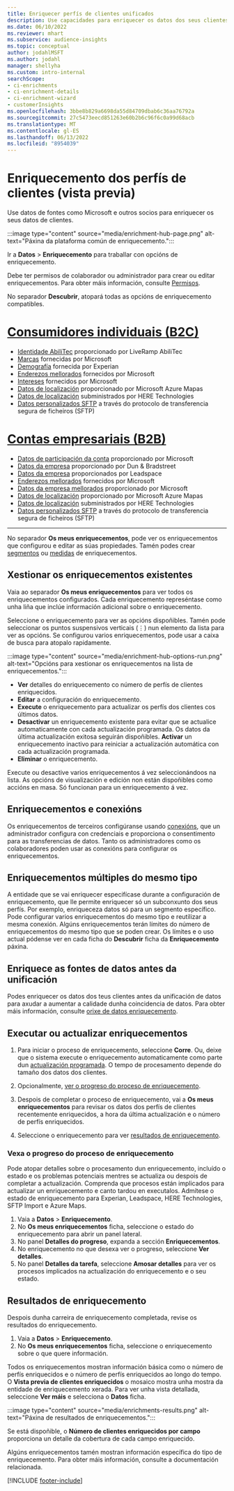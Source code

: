 ```yaml
---
title: Enriquecer perfís de clientes unificados
description: Use capacidades para enriquecer os datos dos seus clientes.
ms.date: 06/10/2022
ms.reviewer: mhart
ms.subservice: audience-insights
ms.topic: conceptual
author: jodahlMSFT
ms.author: jodahl
manager: shellyha
ms.custom: intro-internal
searchScope:
- ci-enrichments
- ci-enrichment-details
- ci-enrichment-wizard
- customerInsights
ms.openlocfilehash: 3bbe8b829a6698da55d84709dbab6c36aa76792a
ms.sourcegitcommit: 27c5473eecd851263e60b2b6c96f6c0a99d68acb
ms.translationtype: MT
ms.contentlocale: gl-ES
ms.lasthandoff: 06/13/2022
ms.locfileid: "8954039"
---
```

# <a name="enrichment-for-customer-profiles-preview"></a>Enriquecemento dos perfís de clientes (vista previa)

Use datos de fontes como Microsoft e outros socios para enriquecer os seus datos de clientes.

:::image type="content" source="media/enrichment-hub-page.png" alt-text="Páxina da plataforma común de enriquecemento.":::

Ir a **Datos** > **Enriquecemento** para traballar con opcións de enriquecemento.  

Debe ter permisos de colaborador ou administrador para crear ou editar enriquecementos. Para obter máis información, consulte [Permisos](permissions.md).

No separador **Descubrir**, atopará todas as opcións de enriquecemento compatibles.

# <a name="individual-consumers-b-to-c"></a>[Consumidores individuais (B2C)](#tab/b2c)

- [Identidade AbiliTec](enrichment-liveramp.md) proporcionado por LiveRamp AbiliTec
- [Marcas](enrichment-microsoft.md) fornecidas por Microsoft
- [Demografía](enrichment-experian.md) fornecida por Experian
- [Enderezos mellorados](enrichment-enhanced-addresses.md) fornecidos por Microsoft
- [Intereses](enrichment-microsoft.md) fornecidos por Microsoft
- [Datos de localización](enrichment-azure-maps.md) proporcionado por Microsoft Azure Mapas
- [Datos de localización](enrichment-here.md) subministrados por HERE Technologies
- [Datos personalizados SFTP](enrichment-SFTP-custom-import.md) a través do protocolo de transferencia segura de ficheiros (SFTP)

# <a name="business-accounts-b-to-b"></a>[Contas empresariais (B2B)](#tab/b2b)

- [Datos de participación da conta](enrichment-office.md) proporcionado por Microsoft
- [Datos da empresa](enrichment-dnb.md) proporcionado por Dun & Bradstreet
- [Datos da empresa](enrichment-leadspace.md) proporcionados por Leadspace
- [Enderezos mellorados](enrichment-enhanced-addresses.md) fornecidos por Microsoft
- [Datos da empresa mellorados](enrichment-enhanced-company-data.md) proporcionado por Microsoft
- [Datos de localización](enrichment-azure-maps.md) proporcionado por Microsoft Azure Mapas
- [Datos de localización](enrichment-here.md) subministrados por HERE Technologies
- [Datos personalizados SFTP](enrichment-SFTP-custom-import.md) a través do protocolo de transferencia segura de ficheiros (SFTP)

---

No separador **Os meus enriquecementos**, pode ver os enriquecementos que configurou e editar as súas propiedades. Tamén podes crear [segmentos](segments.md) ou [medidas](measures.md) de enriquecementos.

## <a name="manage-existing-enrichments"></a>Xestionar os enriquecementos existentes

Vaia ao separador **Os meus enriquecementos** para ver todos os enriquecementos configurados. Cada enriquecemento represéntase como unha liña que inclúe información adicional sobre o enriquecemento.

Seleccione o enriquecemento para ver as opcións dispoñibles. Tamén pode seleccionar os puntos suspensivos verticais (&vellip;) nun elemento da lista para ver as opcións. Se configurou varios enriquecementos, pode usar a caixa de busca para atopalo rapidamente.

:::image type="content" source="media/enrichment-hub-options-run.png" alt-text="Opcións para xestionar os enriquecementos na lista de enriquecementos.":::

- **Ver** detalles do enriquecemento co número de perfís de clientes enriquecidos.
- **Editar** a configuración do enriquecemento.
- **Execute** o enriquecemento para actualizar os perfís dos clientes cos últimos datos.
- **Desactivar** un enriquecemento existente para evitar que se actualice automaticamente con cada actualización programada. Os datos da última actualización exitosa seguirán dispoñibles. **Activar** un enriquecemento inactivo para reiniciar a actualización automática con cada actualización programada.
- **Eliminar** o enriquecemento.

Execute ou desactive varios enriquecementos á vez seleccionándoos na lista. As opcións de visualización e edición non están dispoñibles como accións en masa. Só funcionan para un enriquecemento á vez.

## <a name="enrichments-and-connections"></a>Enriquecementos e conexións

Os enriquecementos de terceiros configúranse usando [conexións](connections.md), que un administrador configura con credenciais e proporciona o consentimento para as transferencias de datos. Tanto os administradores como os colaboradores poden usar as conexións para configurar os enriquecementos.  

## <a name="multiple-enrichments-of-the-same-type"></a>Enriquecementos múltiples do mesmo tipo

A entidade que se vai enriquecer especifícase durante a configuración de enriquecemento, que lle permite enriquecer só un subconxunto dos seus perfís. Por exemplo, enriqueceza datos só para un segmento específico. Pode configurar varios enriquecementos do mesmo tipo e reutilizar a mesma conexión. Algúns enriquecementos terán límites do número de enriquecementos do mesmo tipo que se poden crear. Os límites e o uso actual pódense ver en cada ficha do **Descubrir** ficha da **Enriquecemento** páxina.

## <a name="enrich-data-sources-before-unification"></a>Enriquece as fontes de datos antes da unificación

Podes enriquecer os datos dos teus clientes antes da unificación de datos para axudar a aumentar a calidade dunha coincidencia de datos. Para obter máis información, consulte [orixe de datos enriquecemento](data-sources-enrichment.md).

## <a name="run-or-refresh-enrichments"></a>Executar ou actualizar enriquecementos

1. Para iniciar o proceso de enriquecemento, seleccione **Corre**. Ou, deixe que o sistema execute o enriquecemento automaticamente como parte dun [actualización programada](system.md#schedule-tab). O tempo de procesamento depende do tamaño dos datos dos clientes.

1. Opcionalmente, [ver o progreso do proceso de enriquecemento](#see-the-progress-of-the-enrichment-process).

1. Despois de completar o proceso de enriquecemento, vai a **Os meus enriquecementos** para revisar os datos dos perfís de clientes recentemente enriquecidos, a hora da última actualización e o número de perfís enriquecidos.

1. Seleccione o enriquecemento para ver [resultados de enriquecemento](#enrichment-results).

### <a name="see-the-progress-of-the-enrichment-process"></a>Vexa o progreso do proceso de enriquecemento

Pode atopar detalles sobre o procesamento dun enriquecemento, incluído o estado e os problemas potenciais mentres se actualiza ou despois de completar a actualización. Comprenda que procesos están implicados para actualizar un enriquecemento e canto tardou en executalos. Admítese o estado de enriquecemento para Experian, Leadspace, HERE Technologies, SFTP Import e Azure Maps.

1. Vaia a **Datos** > **Enriquecemento**.
1. No **Os meus enriquecementos** ficha, seleccione o estado do enriquecemento para abrir un panel lateral.
1. No panel **Detalles do progreso**, expanda a sección **Enriquecementos**.
1. No enriquecemento no que desexa ver o progreso, seleccione **Ver detalles**.
1. No panel **Detalles da tarefa**, seleccione **Amosar detalles** para ver os procesos implicados na actualización do enriquecemento e o seu estado.

## <a name="enrichment-results"></a>Resultados de enriquecemento

Despois dunha carreira de enriquecemento completada, revise os resultados do enriquecemento.

1. Vaia a **Datos** > **Enriquecemento**.
1. No **Os meus enriquecementos** ficha, seleccione o enriquecemento sobre o que quere información.

Todos os enriquecementos mostran información básica como o número de perfís enriquecidos e o número de perfís enriquecidos ao longo do tempo. O **Vista previa de clientes enriquecidos** o mosaico mostra unha mostra da entidade de enriquecemento xerada. Para ver unha vista detallada, seleccione **Ver máis** e selecciona o **Datos** ficha.

:::image type="content" source="media/enrichments-results.png" alt-text="Páxina de resultados de enriquecementos.":::

Se está dispoñible, o **Número de clientes enriquecidos por campo** proporciona un detalle da cobertura de cada campo enriquecido.

Algúns enriquecementos tamén mostran información específica do tipo de enriquecemento. Para obter máis información, consulte a documentación relacionada.

[!INCLUDE [footer-include](includes/footer-banner.md)]

